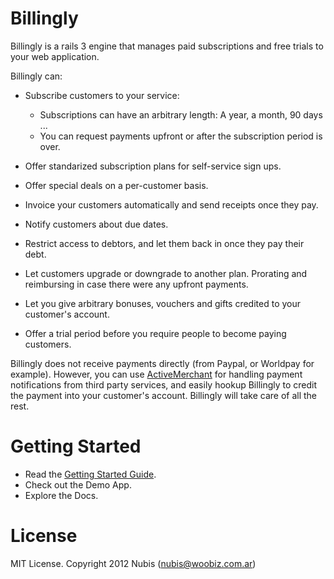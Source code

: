# Billingly

Billingly is a rails 3 engine that manages paid subscriptions and free trials to your web application. 

Billingly can:

* Subscribe customers to your service:
  * Subscriptions can have an arbitrary length: A year, a month, 90 days ...
  * You can request payments upfront or after the subscription period is over.

* Offer standarized subscription plans for self-service sign ups.

* Offer special deals on a per-customer basis.

* Invoice your customers automatically and send receipts once they pay.

* Notify customers about due dates.

* Restrict access to debtors, and let them back in once they pay their debt.

* Let customers upgrade or downgrade to another plan. Prorating and reimbursing in case there were any upfront payments.

* Let you give arbitrary bonuses, vouchers and gifts credited to your customer's account.

* Offer a trial period before you require people to become paying customers.

Billingly does not receive payments directly (from Paypal, or Worldpay for example). However, you can use [ActiveMerchant](http://activemerchant.org) for handling payment notifications from third party services, and easily hookup Billingly to credit the payment into your customer's account. Billingly will take care of all the rest.

# Getting Started
  * Read the [Getting Started Guide](TUTORIAL.rdoc).
  * Check out the Demo App.
  * Explore the Docs.

# License
  MIT License. Copyright 2012 Nubis (nubis@woobiz.com.ar)

